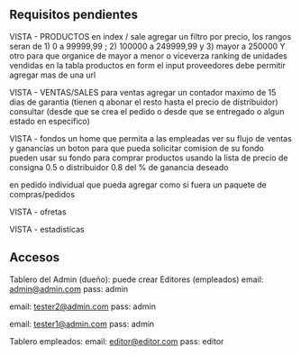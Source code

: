 ## Requisitos pendientes
VISTA - PRODUCTOS
en index / sale agregar un filtro por precio, los rangos seran de 1) 0 a 99999,99 ; 2) 100000 a 249999,99 y 3) mayor a 250000
Y otro para que organice de mayor a menor o viceverza
ranking de unidades vendidas en la tabla productos
en form el input proveedores debe permitir agregar mas de una url


VISTA - VENTAS/SALES
para ventas agregar un contador maximo de 15 dias de garantia (tienen q abonar el resto hasta el precio de distribuidor)
consultar (desde que se crea el pedido o desde que se entregado o algun estado en especifico)

VISTA - fondos
un home que permita a las empleadas ver su flujo de ventas y ganancias
un boton para que pueda solicitar comision de su fondo
pueden usar su fondo para comprar productos usando la lista de precio de consigna 0.5 o distribuidor 0.8 del % de ganancia deseado

en pedido individual que pueda agregar como si fuera un paquete de compras/pedidos

VISTA - ofretas

VISTA - estadisticas


## Accesos


Tablero del Admin (dueño):
puede crear Editores (empleados) 
email: admin@admin.com
pass: admin

email: tester2@admin.com
pass: admin

email: tester1@admin.com
pass: admin

Tablero empleados:
email: editor@editor.com
pass: editor

